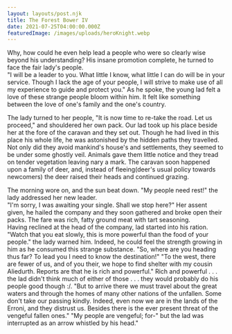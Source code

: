 ```yaml
---
layout: layouts/post.njk
title: The Forest Bower IV
date: 2021-07-25T04:00:00.000Z
featuredImage: /images/uploads/heroKnight.webp
---
```

Why, how could he even help lead a people who were so clearly wise beyond his understanding? His insane promotion complete, he turned to face the fair lady's people. \
"I will be a leader to you. What little I know, what little I can do will be in your service. Though I lack the age of your people, I will strive to make use of all my experience to guide and protect you." As he spoke, the young lad felt a love of these strange people bloom within him. It felt like something between the love of one's family and the one's country.  

The lady turned to her people, "It is now time to re-take the road. Let us proceed," and shouldered her own pack. Our lad took up his place beside her at the fore of the caravan and they set out. Though he had lived in this place his whole life, he was astonished by the hidden paths they travelled.  Not only did they avoid mankind's house's and settlements, they seemed to be under some ghostly veil. Animals gave them little notice and they tread on tender vegetation leaving nary a mark.  The caravan soon  happened upon a family of deer, and, instead of fleeing(deer's usual policy towards newcomers) the deer raised their heads and continued grazing.

The morning wore on, and the sun beat down. "My people need rest!" the lady addressed her new leader. \
"I'm sorry, I was awaiting your single. Shall we stop here?"
Her assent given, he hailed the company and they soon gathered and broke open their packs. The fare was rich, fatty ground meat with tart seasoning.\
Having reclined at the head of the company, lad started into his ration. "Watch that you eat slowly, this is more powerful than the food of your people." the lady warned him. Indeed, he could feel the strength growing in him as he consumed this strange substance.
"So, where are you heading thus far? To lead you I need to know the destination!"
"To the west, there are fewer of us, and of you their, we hope to find shelter with my cousin Aliedurth. Reports are that he is rich and powerful."
Rich and powerful . . . the lad didn't think much of either of those . . . they would probably do his people good though :/.
"But to arrive there we must travel about the great waters and through the homes of many other nations of the unfallen. Some don't take our passing kindly. Indeed, even now we are in the lands of the Erroni, and they distrust us. Besides there is the ever present threat of the vengeful fallen ones."
"My people are vengeful; for-" but the lad was interrupted as an arrow whistled by his head."
 